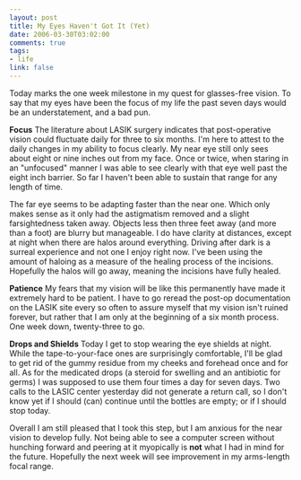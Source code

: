 ```yaml
--- 
layout: post
title: My Eyes Haven't Got It (Yet)
date: 2006-03-30T03:02:00
comments: true
tags:
- life
link: false
---
```

Today marks the one week milestone in my quest for glasses-free vision. To say that my eyes have been the focus of my life the past seven days would be an understatement, and a bad pun.

<strong>Focus</strong>
The literature about LASIK surgery indicates that post-operative vision could fluctuate daily for three to six months. I'm here to attest to the daily changes in my ability to focus clearly. My near eye still only sees about eight or nine inches out from my face. Once or twice, when staring in an "unfocused" manner I was able to see clearly with that eye well past the eight inch barrier. So far I haven't been able to sustain that range for any length of time.

The far eye seems to be adapting faster than the near one. Which only makes sense as it only had the astigmatism removed and a slight farsightedness taken away. Objects less then three feet away (and more than a foot) are blurry but manageable. I do have clarity at distances, except at night when there are halos around everything. Driving after dark is a surreal experience and not one I enjoy right now. I've been using the amount of haloing as a measure of the healing process of the incisions. Hopefully the halos will go away, meaning the incisions have fully healed.

<strong>Patience</strong>
My fears that my vision will be like this permanently have made it extremely hard to be patient. I have to go reread the post-op documentation on the LASIK site every so often to assure myself that my vision isn't ruined forever, but rather that I am only at the beginning of a six month process. One week down, twenty-three to go.

<strong>Drops and Shields</strong>
Today I get to stop wearing the eye shields at night. While the tape-to-your-face ones are surprisingly comfortable, I'll be glad to get rid of the gummy residue from my cheeks and forehead once and for all. As for the medicated drops (a steroid for swelling and an antibiotic for germs) I was supposed to use them four times a day for seven days. Two calls to the LASIC center yesterday did not generate a return call, so I don't know yet if I should (can) continue until the bottles are empty; or if I should stop today.

Overall I am still pleased that I took this step, but I am anxious for the near vision to develop fully. Not being able to see a computer screen without hunching forward and peering at it myopically is <strong>not</strong> what I had in mind for the future. Hopefully the next week will see improvement in my arms-length focal range.
